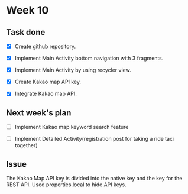 # Week 10

## Task done
- [x] Create github repository.
- [x] Implement Main Activity bottom navigation with 3 fragments.
- [x] Implement Main Activity by using recycler view.
- [x] Create Kakao map API key.
- [x] Integrate Kakao map API.


## Next week's plan
- [ ] Implement Kakao map keyword search feature
- [ ] Implement Detailed Activity(registration post for taking a ride taxi together)


## Issue
The Kakao Map API key is divided into the native key and the key for the REST API.
Used properties.local to hide API keys.
